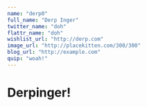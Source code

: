 ```yaml
---
name: "derp0"
full_name: "Derp Inger"
twitter_name: "doh"
flattr_name: "doh"
wishlist_url: "http://derp.com"
image_url: "http://placekitten.com/300/300"
blog_url: "http://example.com"
quip: "woah!"
---
```


# Derpinger!

